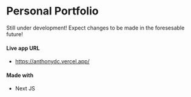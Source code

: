 # Personal Portfolio

Still under development! Expect changes to be made in the foresesable future!

#### Live app URL
- <https://anthonydc.vercel.app/>
#### Made with 
- Next JS
